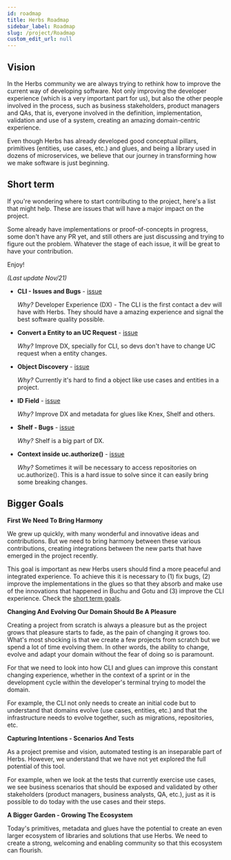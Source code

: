 ```yaml
---
id: roadmap
title: Herbs Roadmap
sidebar_label: Roadmap
slug: /project/Roadmap
custom_edit_url: null
---
```


## Vision

In the Herbs community we are always trying to rethink how to improve the current way of developing software. Not only improving the developer experience (which is a very important part for us), but also the other people involved in the process, such as business stakeholders, product managers and QAs, that is, everyone involved in the definition, implementation, validation and use of a system, creating an amazing domain-centric experience. 

Even though Herbs has already developed good conceptual pillars, primitives (entities, use cases, etc.) and glues, and being a library used in dozens of microservices, we believe that our journey in transforming how we make software is just beginning.

## Short term

If you're wondering where to start contributing to the project, here's a list that might help. These are issues that will have a major impact on the project.

Some already have implementations or proof-of-concepts in progress, some don't have any PR yet, and still others are just discussing and trying to figure out the problem. Whatever the stage of each issue, it will be great to have your contribution.

Enjoy!

*(Last update Nov/21)*

- **CLI - Issues and Bugs** - [issue](https://github.com/herbsjs/herbs-cli/issues?q=is%3Aissue+is%3Aopen+label%3Abug)

    *Why?* Developer Experience (DX) - The CLI is the first contact a dev will have with Herbs. They should have a amazing experience and signal the best software quality possible.

- **Convert a Entity to an UC Request** - [issue](https://github.com/herbsjs/buchu/issues/53)

    *Why?* Improve DX, specially for CLI, so devs don't have to change UC request when a entity changes. 

- **Object Discovery** - [issue](https://github.com/herbsjs/herbs/issues/11)

    *Why?* Currently it's hard to find a object like use cases and entities in a project. 

- **ID Field** - [issue](https://github.com/herbsjs/gotu/issues/46)

    *Why?* Improve DX and metadata for glues like Knex, Shelf and others.

- **Shelf - Bugs** - [issue](https://github.com/herbsjs/herbsshelf/issues?q=is%3Aissue+is%3Aopen+label%3Abug)

    *Why?* Shelf is a big part of DX. 

- **Context inside uc.authorize()** - [issue](https://github.com/herbsjs/buchu/issues/44)

    *Why?* Sometimes it will be necessary to access repositories on uc.authorize(). This is a hard issue to solve since it can easily bring some breaking changes.

## Bigger Goals

**First We Need To Bring Harmony**

We grew up quickly, with many wonderful and innovative ideas and contributions. But we need to bring harmony between these various contributions, creating integrations between the new parts that have emerged in the project recently.

This goal is important as new Herbs users should find a more peaceful and integrated experience. To achieve this it is necessary to (1) fix bugs, (2) improve the implementations in the glues so that they absorb and make use of the innovations that happened in Buchu and Gotu and (3) improve the CLI experience. Check the [short term goals](#short-term).

**Changing And Evolving Our Domain Should Be A Pleasure**

Creating a project from scratch is always a pleasure but as the project grows that pleasure starts to fade, as the pain of changing it grows too. What's most shocking is that we create a few projects from scratch but we spend a lot of time evolving them. In other words, the ability to change, evolve and adapt your domain without the fear of doing so is paramount.

For that we need to look into how CLI and glues can improve this constant changing experience, whether in the context of a sprint or in the development cycle within the developer's terminal trying to model the domain.

For example, the CLI not only needs to create an initial code but to understand that domains evolve (use cases, entities, etc.) and that the infrastructure needs to evolve together, such as migrations, repositories, etc.

**Capturing Intentions - Scenarios And Tests**

As a project premise and vision, automated testing is an inseparable part of Herbs. However, we understand that we have not yet explored the full potential of this tool.

For example, when we look at the tests that currently exercise use cases, we see business scenarios that should be exposed and validated by other stakeholders (product managers, business analysts, QA, etc.), just as it is possible to do today with the use cases and their steps.

**A Bigger Garden - Growing The Ecosystem**

Today's primitives, metadata and glues have the potential to create an even larger ecosystem of libraries and solutions that use Herbs. We need to create a strong, welcoming and enabling community so that this ecosystem can flourish.